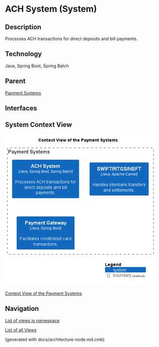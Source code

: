 # ACH System (System)
## Description
Processes ACH transactions for direct deposits and bill payments.

## Technology
Java, Spring Boot, Spring Batch

## Parent
[Payment Systems](../../mybank/payment/context-boundary.md)

## Interfaces

## System Context View
![Context View of the Payment Systems](../../mybank/payment/context-view.png)

[Context View of the Payment Systems](../../mybank/payment/context-view.md)


## Navigation
[List of views in namespace](./views-in-namespace.md)

[List of all Views](../../views.md)

(generated with docs/architecture-node.md.cmb)
